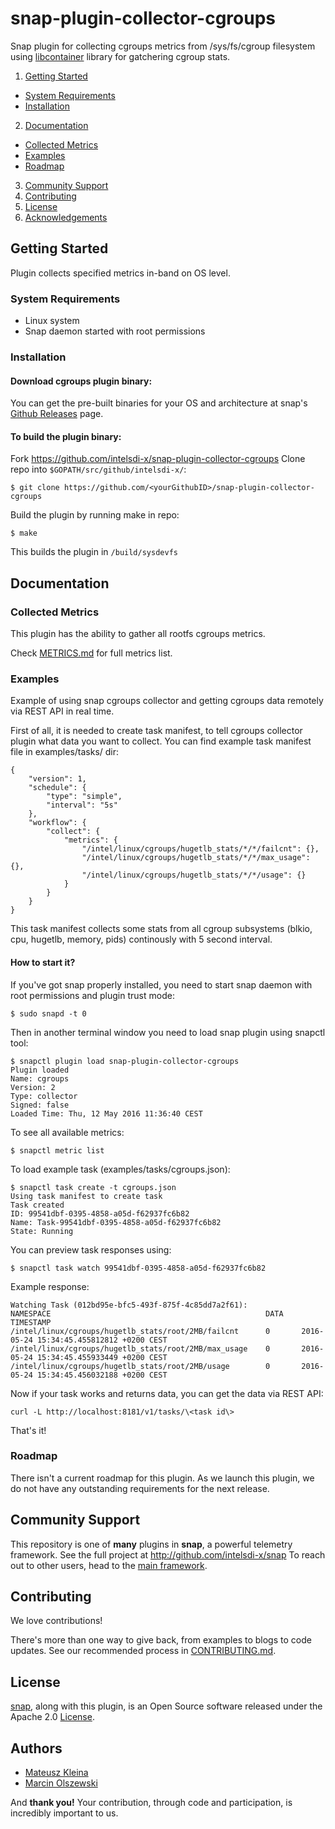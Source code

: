 # snap-plugin-collector-cgroups

Snap plugin for collecting cgroups metrics from /sys/fs/cgroup filesystem using [libcontainer](https://github.com/opencontainers/runc/tree/master/libcontainer) library for gatchering cgroup stats.

1. [Getting Started](#getting-started)
  * [System Requirements](#system-requirements)
  * [Installation](#installation)
2. [Documentation](#documentation)
  * [Collected Metrics](#collected-metrics)
  * [Examples](#examples)
  * [Roadmap](#roadmap)
3. [Community Support](#community-support)
4. [Contributing](#contributing)
5. [License](#license)
6. [Acknowledgements](#acknowledgements)

## Getting Started

 Plugin collects specified metrics in-band on OS level.

### System Requirements

 - Linux system
 - Snap daemon started with root permissions

### Installation
#### Download cgroups plugin binary:
You can get the pre-built binaries for your OS and architecture at snap's [Github Releases](https://github.com/intelsdi-x/snap/releases) page.

#### To build the plugin binary:
Fork https://github.com/intelsdi-x/snap-plugin-collector-cgroups
Clone repo into `$GOPATH/src/github/intelsdi-x/`:

    $ git clone https://github.com/<yourGithubID>/snap-plugin-collector-cgroups

Build the plugin by running make in repo:

    $ make

This builds the plugin in `/build/sysdevfs`

## Documentation

### Collected Metrics
This plugin has the ability to gather all rootfs cgroups metrics.

Check [METRICS.md](METRICS.md) for full metrics list.

### Examples
Example of using snap cgroups collector and getting cgroups data remotely via REST API in real time.

First of all, it is needed to create task manifest, to tell cgroups collector plugin what data you want to collect. You can find example task manifest file in examples/tasks/ dir:

    {
        "version": 1,
        "schedule": {
            "type": "simple",
            "interval": "5s"
        },
        "workflow": {
            "collect": {
                "metrics": {
                    "/intel/linux/cgroups/hugetlb_stats/*/*/failcnt": {},
                    "/intel/linux/cgroups/hugetlb_stats/*/*/max_usage": {},
                    "/intel/linux/cgroups/hugetlb_stats/*/*/usage": {}
                }
            }
        }
    }


This task manifest collects some stats from all cgroup subsystems (blkio, cpu, hugetlb, memory, pids) continously with 5 second interval.

#### How to start it?
If you've got snap properly installed, you need to start snap daemon with root permissions and plugin trust mode:

    $ sudo snapd -t 0

Then in another terminal window you need to load snap plugin using snapctl tool:

    $ snapctl plugin load snap-plugin-collector-cgroups
    Plugin loaded
    Name: cgroups
    Version: 2
    Type: collector
    Signed: false
    Loaded Time: Thu, 12 May 2016 11:36:40 CEST

To see all available metrics:

    $ snapctl metric list

To load example task (examples/tasks/cgroups.json):

    $ snapctl task create -t cgroups.json
    Using task manifest to create task
    Task created
    ID: 99541dbf-0395-4858-a05d-f62937fc6b82
    Name: Task-99541dbf-0395-4858-a05d-f62937fc6b82
    State: Running

You can preview task responses using:

    $ snapctl task watch 99541dbf-0395-4858-a05d-f62937fc6b82

Example response:

    Watching Task (012bd95e-bfc5-493f-875f-4c85dd7a2f61):
    NAMESPACE                                                DATA    TIMESTAMP
    /intel/linux/cgroups/hugetlb_stats/root/2MB/failcnt      0       2016-05-24 15:34:45.455812812 +0200 CEST
    /intel/linux/cgroups/hugetlb_stats/root/2MB/max_usage    0       2016-05-24 15:34:45.455933449 +0200 CEST
    /intel/linux/cgroups/hugetlb_stats/root/2MB/usage        0       2016-05-24 15:34:45.456032188 +0200 CEST

Now if your task works and returns data, you can get the data via REST API:

    curl -L http://localhost:8181/v1/tasks/\<task id\>

That's it!

### Roadmap
There isn't a current roadmap for this plugin. As we launch this plugin, we do not have any outstanding requirements for the next release.

## Community Support
This repository is one of **many** plugins in **snap**, a powerful telemetry framework. See the full project at http://github.com/intelsdi-x/snap To reach out to other users, head to the [main framework](https://github.com/intelsdi-x/snap#community-support).

## Contributing
We love contributions!

There's more than one way to give back, from examples to blogs to code updates. See our recommended process in [CONTRIBUTING.md](CONTRIBUTING.md).

## License
[snap](http://github.com/intelsdi-x/snap), along with this plugin, is an Open Source software released under the Apache 2.0 [License](LICENSE).

## Authors

* [Mateusz Kleina](https://github.com/mkleina)
* [Marcin Olszewski](https://github.com/marcintao)

And **thank you!** Your contribution, through code and participation, is incredibly important to us.
